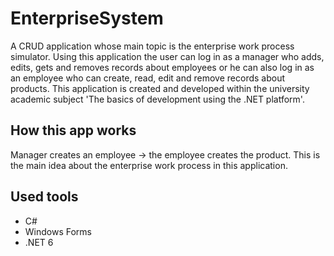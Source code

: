 # EnterpriseSystem

A CRUD application whose main topic is the enterprise work process simulator. Using this application the user can log in as a manager who adds, edits, gets and removes records about employees or he can also log in as an employee who can create, read, edit and remove records about products.
This application is created and developed within the university academic subject 'The basics of development using the .NET platform'.

## How this app works
Manager creates an employee -> the employee creates the product. This is the main idea about the enterprise work process in this application.

## Used tools

* C#
* Windows Forms
* .NET 6
